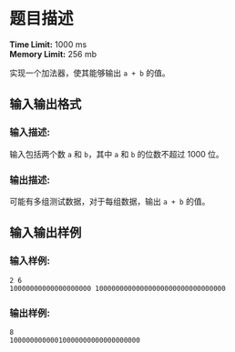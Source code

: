 # 题目描述

**Time Limit:** 1000 ms  
**Memory Limit:** 256 mb

实现一个加法器，使其能够输出 `a + b` 的值。

## 输入输出格式

### 输入描述:
输入包括两个数 `a` 和 `b`，其中 `a` 和 `b` 的位数不超过 1000 位。

### 输出描述:
可能有多组测试数据，对于每组数据，输出 `a + b` 的值。

## 输入输出样例

### 输入样例:
```
2 6
10000000000000000000 10000000000000000000000000000000
```

### 输出样例:
```
8
10000000000010000000000000000000
```